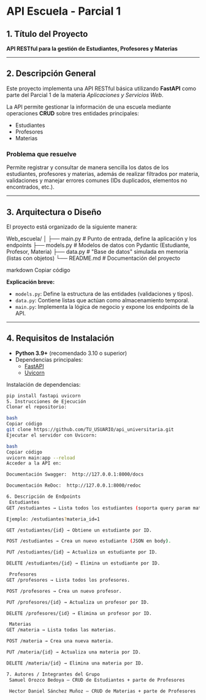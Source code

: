 #  API Escuela - Parcial 1

## 1. Título del Proyecto
**API RESTful para la gestión de Estudiantes, Profesores y Materias**

---

## 2. Descripción General
Este proyecto implementa una API RESTful básica utilizando **FastAPI** como parte del Parcial 1 de la materia *Aplicaciones y Servicios Web*.  

La API permite gestionar la información de una escuela mediante operaciones **CRUD** sobre tres entidades principales:  
-  Estudiantes  
-  Profesores  
-  Materias  

### Problema que resuelve
Permite registrar y consultar de manera sencilla los datos de los estudiantes, profesores y materias, además de realizar filtrados por materia, validaciones y manejar errores comunes (IDs duplicados, elementos no encontrados, etc.).

---

## 3. Arquitectura o Diseño
El proyecto está organizado de la siguiente manera:

Web_escuela/
│
├── main.py # Punto de entrada, define la aplicación y los endpoints
├── models.py # Modelos de datos con Pydantic (Estudiante, Profesor, Materia)
├── data.py # "Base de datos" simulada en memoria (listas con objetos)
└── README.md # Documentación del proyecto

markdown
Copiar código

**Explicación breve:**
- `models.py`: Define la estructura de las entidades (validaciones y tipos).  
- `data.py`: Contiene listas que actúan como almacenamiento temporal.  
- `main.py`: Implementa la lógica de negocio y expone los endpoints de la API.  

---

## 4. Requisitos de Instalación
- **Python 3.9+** (recomendado 3.10 o superior)  
- Dependencias principales:
  - [FastAPI](https://fastapi.tiangolo.com/)  
  - [Uvicorn](https://www.uvicorn.org/)  

Instalación de dependencias:  

```bash
pip install fastapi uvicorn
5. Instrucciones de Ejecución
Clonar el repositorio:

bash
Copiar código
git clone https://github.com/TU_USUARIO/api_universitaria.git
Ejecutar el servidor con Uvicorn:

bash
Copiar código
uvicorn main:app --reload
Acceder a la API en:

Documentación Swagger:  http://127.0.0.1:8000/docs

Documentación ReDoc:  http://127.0.0.1:8000/redoc

6. Descripción de Endpoints
 Estudiantes
GET /estudiantes → Lista todos los estudiantes (soporta query param materia_id).

Ejemplo: /estudiantes?materia_id=1

GET /estudiantes/{id} → Obtiene un estudiante por ID.

POST /estudiantes → Crea un nuevo estudiante (JSON en body).

PUT /estudiantes/{id} → Actualiza un estudiante por ID.

DELETE /estudiantes/{id} → Elimina un estudiante por ID.

 Profesores
GET /profesores → Lista todos los profesores.

POST /profesores → Crea un nuevo profesor.

PUT /profesores/{id} → Actualiza un profesor por ID.

DELETE /profesores/{id} → Elimina un profesor por ID.

 Materias
GET /materia → Lista todas las materias.

POST /materia → Crea una nueva materia.

PUT /materia/{id} → Actualiza una materia por ID.

DELETE /materia/{id} → Elimina una materia por ID.

7. Autores / Integrantes del Grupo
 Samuel Orozco Bedoya – CRUD de Estudiantes + parte de Profesores

 Hector Daniel Sánchez Muñoz – CRUD de Materias + parte de Profesores
